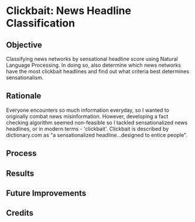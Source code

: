 # Clickbait: News Headline Classification

## Objective
Classifying news networks by sensational headline score using Natural Language Processing. In doing so, also determine which news networks have the most clickbait headlines and find out what criteria best determines sensationalism.

## Rationale
Everyone encounters so much information everyday, so I wanted to originally combat news misinformation. However, developing a fact checking algorithm seemed non-feasible so I tackled sensationalized news headlines, or in modern terms - 'clickbait'. Clickbait is described by dictionary.com as "a sensationalized headline...designed to entice people".

## Process

## Results

## Future Improvements

## Credits
